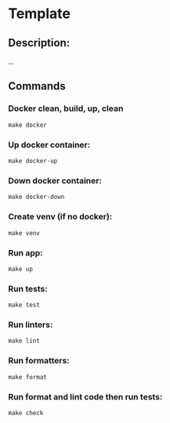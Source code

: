 # Template

## Description:
...

## Commands

### Docker clean, build, up, clean
    make docker

### Up docker container:
    make docker-up

### Down docker container:
    make docker-down

### Create venv (if no docker):
    make venv

### Run app:
    make up

### Run tests:
    make test

### Run linters:
    make lint

### Run formatters:
    make format

### Run format and lint code then run tests:
    make check
